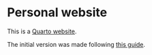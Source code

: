 # Personal website

This is a [Quarto website](https://quarto.org/docs/websites).

The initial version was made following [this guide](https://ucsb-meds.github.io/creating-quarto-websites/).

